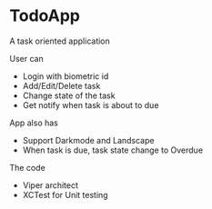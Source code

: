 # TodoApp
A task oriented application

User can
* Login with biometric id
* Add/Edit/Delete task
* Change state of the task
* Get notify when task is about to due

App also has
* Support Darkmode and Landscape
* When task is due, task state change to Overdue 

The code
* Viper architect
* XCTest for Unit testing
